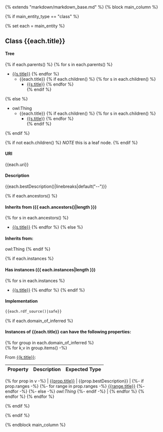 {% extends "markdown/markdown_base.md" %}
{% block main_column %}


{% if main_entity_type == "class"  %}
    
{% set each = main_entity   %}

## Class {{each.title}}


#### Tree
{% if each.parents() %}
{% for s in each.parents() %}
* [{{s.title}}]({{s.slug}}.md)
{% endfor %}
    * {{each.title}}
{% if each.children()  %}
{% for s in each.children() %}
        * [{{s.title}}]({{s.slug}}.md) 
{% endfor %}        
{% endif %}

{% else %}
* owl:Thing
    * {{each.title}}
{% if each.children()  %}
{% for s in each.children() %}
        * [{{s.title}}]({{s.slug}}.md) 
{% endfor %}        
{% endif %}

{% endif %}

{% if not each.children()  %}
*NOTE* this is a leaf node.
{% endif %}

#### URI
{{each.uri}}

#### Description
{{each.bestDescription()|linebreaks|default("--")}}


{% if each.ancestors() %}
#### Inherits from ({{ each.ancestors()|length }})
{% for s in each.ancestors() %}
- [{{s.title}}]({{s.slug}}.md)
{% endfor %}
{% else %}
#### Inherits from:
owl:Thing
{% endif %}


{% if each.instances %}
#### Has instances ({{ each.instances|length }})
{% for s in each.instances %}
- [{{s.title}}]({{s.slug}}.md)
{% endfor %}
{% endif %}


#### Implementation
```rdf
{{each.rdf_source()|safe}}
```



{% if each.domain_of_inferred %}
#### Instances of {{each.title}} can have the following properties:

{% for group in each.domain_of_inferred  %}      
    {% for k,v in group.items()  -%}
          
From [{{k.title}}]({{k.slug}}.md):

| Property | Description | Expected Type |
|----------|-------------|---------------|
{% for prop in v -%}
| [{{prop.title}}]({{prop.slug}}.md) | {{prop.bestDescription}} | 
            {%- if  prop.ranges -%}
                {%- for range in prop.ranges -%} 
[{{range.title}}]({{range.slug}}.md)
                {%- endfor -%}
            {%- else -%} 
*owl:Thing*
            {%- endif -%} 
|
{% endfor %}
{% endfor %}
{% endfor %}

{% endif %}


{% endif %}

{% endblock main_column %}
